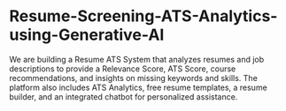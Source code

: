 # Resume-Screening-ATS-Analytics-using-Generative-AI
We are building a Resume ATS System that analyzes resumes and job descriptions to provide a Relevance Score, ATS Score, course recommendations, and insights on missing keywords and skills. The platform also includes ATS Analytics, free resume templates, a resume builder, and an integrated chatbot for personalized assistance.
